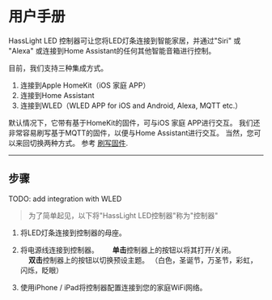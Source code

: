 # 用户手册

HassLight LED 控制器可让您将LED灯条连接到智能家居，并通过"Siri" 或 "Alexa" 或连接到Home Assistant的任何其他智能音箱进行控制。

目前，我们支持三种集成方式。 
1. 连接到Apple HomeKit（iOS 家庭 APP）
2. 连接到Home Assistant
3. 连接到WLED（WLED APP for iOS and Android, Alexa, MQTT etc.）

默认情况下，它带有基于HomeKit的固件，可与iOS 家庭 APP进行交互。
我们还非常容易刷写基于MQTT的固件，以便与Home Assistant进行交互。 当然，您可以来回切换两种方式。 参考 [刷写固件](flash).

----

## 步骤

  TODO: add integration with WLED

> 为了简单起见，以下将"HassLight LED控制器"称为"控制器"

1. 将LED灯条连接到控制器的母座。
2. 将电源线连接到控制器。
 
    **单击**控制器上的按钮以将其打开/关闭。  
    **双击**控制器上的按钮以切换预设主题。 （白色，圣诞节，万圣节，彩虹，闪烁，眨眼）

3. 使用iPhone / iPad将控制器配置连接到您的家庭WiFi网络。
